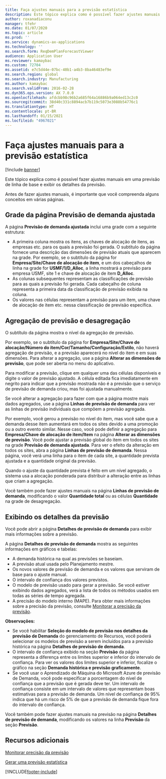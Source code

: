 ```yaml
---
title: Faça ajustes manuais para a previsão estatística
description: Este tópico explica como é possível fazer ajustes manuais em uma previsão de linha de base e exibir os detalhes da previsão.
author: roxanadiaconu
manager: tfehr
ms.date: 01/07/2020
ms.topic: article
ms.prod: ''
ms.service: dynamics-ax-applications
ms.technology: ''
ms.search.form: ReqDemPlanForecastViewer
audience: Application User
ms.reviewer: kamaybac
ms.custom: 72704
ms.assetid: e7c5d44e-07bc-40b1-a4b3-8ba46483ef9e
ms.search.region: global
ms.search.industry: Manufacturing
ms.author: kamaybac
ms.search.validFrom: 2016-02-28
ms.dyn365.ops.version: AX 7.0.0
ms.openlocfilehash: afdcbb98c96b2a685f64a16886b9a064ed13c2c0
ms.sourcegitcommit: 38d40c331c8894acb7b119c5073e3088b54776c1
ms.translationtype: HT
ms.contentlocale: pt-BR
ms.lasthandoff: 01/15/2021
ms.locfileid: "4967021"
---
```

# <a name="make-manual-adjustments-to-the-baseline-forecast"></a>Faça ajustes manuais para a previsão estatística

[!include [banner](../includes/banner.md)]

Este tópico explica como é possível fazer ajustes manuais em uma previsão de linha de base e exibir os detalhes da previsão. 

Antes de fazer ajustes manuais, é importante que você compreenda alguns conceitos em várias páginas.

## <a name="grid-on-the-adjusted-demand-forecast-page"></a>Grade da página Previsão de demanda ajustada
A página **Previsão de demanda ajustada** inclui uma grade com a seguinte estrutura:

-   A primeira coluna mostra os itens, as chaves de alocação de itens, as empresas etc. para os quais a previsão foi gerada. O subtítulo da página fornece uma descrição das dimensões de previsão atuais que aparecem na grade. Por exemplo, se o subtítulo da página for **Empresa/Site/Chave de alocação de item**, e um dos cabeçalhos de linha na grade for **USMF/1/D\_Alloc**, a linha mostrará a previsão para empresa USMF, site 1 e chave de alocação de item **D\_Alloc**.
-   As colunas subsequentes representam as classificações de previsão para as quais a previsão foi gerada. Cada cabeçalho de coluna representa a primeira data da classificação de previsão exibida na coluna.
-   Os valores nas células representam a previsão para um item, uma chave de alocação de item etc. nessa classificação de previsão específica.

## <a name="forecast-aggregation-and-de-aggregation"></a>Agregação de previsão e desagregação
O subtítulo da página mostra o nível da agregação de previsão. 

Por exemplo, se o subtítulo da página for **Empresa/Site/Chave de alocação/Número do item/Cor/Tamanho/Configuração/Estilo**, não haverá agregação de previsão, e a previsão aparecerá no nível do item e em suas dimensões. Para alterar a agregação, use a página **Alterar as dimensões de previsão**, que pode ser aberta no menu do aplicativo. 

Para modificar a previsão, clique em qualquer uma das células disponíveis e digite o valor de previsão ajustado. A célula editada fica imediatamente em negrito para indicar que a previsão mostrada não é a previsão que o serviço de previsão de demanda criou, mas foi ajustada manualmente. 

Se você alterar a agregação para fazer com que a página mostre mais dados agregados, use a página **Linhas de previsão de demanda** para ver as linhas de previsão individuais que compõem a previsão agregada. 

Por exemplo, você gerou a previsão no nível do item, mas você sabe que a demanda desse item aumentará em todos os sites devido a uma promoção ou a outro evento similar. Nesse caso, você pode definir a agregação para **Empresa/Chave de alocação de item/Item** na página **Alterar as dimensões de previsão**. Você pode ajustar a previsão global do item em todos os sites na grade **Previsão de demanda ajustada**. Para ver o efeito da alteração em todos os sites, abra a página **Linhas de previsão de demanda**. Nessa página, você verá uma linha para o item de cada site, a quantidade prevista ajustada e a quantidade original da previsão. 

Quando o ajuste da quantidade prevista é feito em um nível agregado, o sistema usa a alocação ponderada para distribuir a alteração entre as linhas que criam a agregação. 

Você também pode fazer ajustes manuais na página **Linhas de previsão de demanda**, modificando o valor **Quantidade total** ou as células **Quantidade** na grade de desagregação.

## <a name="viewing-details-of-the-forecast"></a>Exibindo os detalhes da previsão
Você pode abrir a página **Detalhes de previsão de demanda** para exibir mais informações sobre a previsão. 

A página **Detalhes de previsão de demanda** mostra as seguintes informações em gráficos e tabelas:

-   A demanda histórica na qual as previsões se baseiam.
-   A previsão atual usada pelo Planejamento mestre.
-   Os novos valores de previsão de demanda e os valores que serviram de base para o ajuste manual.
-   O intervalo de confiança dos valores previstos.
-   O modelo de previsão usado para gerar a previsão. Se você estiver exibindo dados agregados, verá a lista de todos os métodos usados em todas as séries de tempo agregada.
-   A precisão do modelo interno (MAPE). Para obter mais informações sobre a precisão da previsão, consulte [Monitorar a precisão da previsão](monitor-forecast-accuracy.md).

**Observações:**

-   Se você habilitar **Seleção do modelo de previsão nos detalhes da previsão de Demanda** do gerenciamento de Recursos, você poderá selecionar os modelos de previsão a serem incluídos para a previsão histórica na página **Detalhes de previsão de demanda**.
-   O intervalo de confiança exibido na seção **Previsão** da página representa a diferença entre os limites superior e inferior do intervalo de confiança. Para ver os valores dos limites superior e inferior, focalize o gráfico na seção **Demanda histórica e previsão graficamente**.
-   Se você usar o Aprendizado de Máquina do Microsoft Azure de previsão de Demanda, você pode especificar a porcentagem do nível de confiança que a previsão que é gerada deve ter. Um intervalo de confiança consiste em um intervalo de valores que representam boas estimativas para a previsão de demanda. Um nível de confiança de 95% indica que há um risco de 5% de que a previsão de demanda fique fora do intervalo de confiança.

Você também pode fazer ajustes manuais na previsão na página **Detalhes de previsão de demanda**, modificando os valores na linha **Previsão** da seção **Previsão**.

<a name="additional-resources"></a>Recursos adicionais
--------

[​Monitorar precisão da previsão​](monitor-forecast-accuracy.md)

[​Gerar uma previsão estatística​](generate-statistical-baseline-forecast.md)





[!INCLUDE[footer-include](../../includes/footer-banner.md)]
